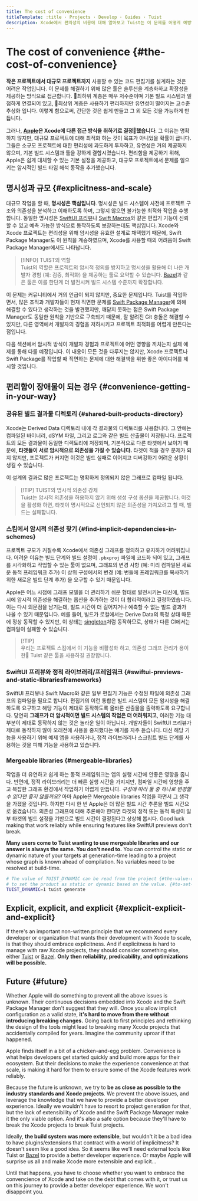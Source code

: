 ```yaml
---
title: The cost of convenience
titleTemplate: :title · Projects · Develop · Guides · Tuist
description: Xcode에서 편의성의 비용에 대해 알아보고 Tuist는 이 문제를 어떻게 예방하는지 배워봅니다.
---
```


# The cost of convenience {#the-cost-of-convenience}

**작은 프로젝트에서 대규모 프로젝트까지** 사용할 수 있는 코드 편집기를 설계하는 것은 어려운 작업입니다.
이 문제를 해결하기 위해 많은 툴은 솔루션을 계층화하고 확장성을 제공하는 방식으로 접근합니다. 최하위 계층은 매우 저수준이며 기본 빌드 시스템과 밀접하게 연결되어 있고, 최상위 계층은 사용하기 편리하지만 유연성이 떨어지는 고수준 추상화 입니다.
이렇게 함으로써, 간단한 것은 쉽게 만들고 그 외 모든 것을 가능하게 만듭니다.

그러나,
**[Apple](https://www.apple.com)은 Xcode에 다른 접근 방식을 취하기로 결정했습니다**.
그 이유는 명확하지 않지만, 대규모 프로젝트에 대해 최적화 하는 것이 목표가 아니었을 확률이 큽니다.
그들은 소규모 프로젝트에 대한 편리성에 과도하게 투자하고, 유연성은 거의 제공하지 않으며, 기본 빌드 시스템과 툴을 강하게 결합시켰습니다.
편리함을 제공하기 위해, Apple은 쉽게 대체할 수 있는 기본 설정을 제공하고, 대규모 프로젝트에서 문제를 일으키는 암시적인 빌드 타임 해석 동작을 추가했습니다.

## 명시성과 규모 {#explicitness-and-scale}

대규모 작업을 할 때, **명시성은 핵심입니다**.
명시성은 빌드 시스템이 사전에 프로젝트 구조와 의존성을 분석하고 이해하도록 하며,
그렇지 않으면 불가능한 최적화 작업을 수행합니다.
동일한 명시성은 [SwiftUI 프리뷰](https://developer.apple.com/documentation/swiftui/previews-in-xcode)나 [Swift Macros](https://docs.swift.org/swift-book/documentation/the-swift-programming-language/macros/)와 같은 편집기 기능이 신뢰할 수 있고 예측 가능한 방식으로 동작하도록 보장하는데도 핵심입니다.
Xcode와 Xcode 프로젝트는 편리성을 위해 암시성을 유효한 설계로 채택했기 때문에,
Swift Package Manager도 이 원칙을 계승하였으며,
Xcode를 사용할 때의 어려움이 Swift Package Manager에서도 나타납니다.

> [!INFO] TUIST의 역할\
> Tuist의 역할은 프로젝트의 암시적 정의를 방지하고 명시성을 활용해 더 나은 개발자 경험 (예: 검증, 최적화) 을 제공하는 툴로 요약할 수 있습니다. [Bazel](https://bazel.build)과 같은 툴은 이를 한단계 더 발전시켜 빌드 시스템 수준까지 확장합니다.

이 문제는 커뮤니티에서 거의 언급이 되지 않지만, 중요한 문제입니다.
Tuist를 작업하면서,
많은 조직과 개발자들이 현재 직면한 문제를 [Swift Package Manager](https://www.swift.org/documentation/package-manager/)에 의해 해결할 수 있다고 생각하는 것을 발견했지만,
깨닫지 못하는 점은 Swift Package Manager도 동일한 원칙을 기반으로 구축되기 때문에,
잘 알려진 Git 충돌은 해결할 수 있지만,
다른 영역에서 개발자의 경험을 저하시키고 프로젝트 최적화를 어렵게 만든다는 점입니다.

다음 섹션에서 암시적 방식이 개발자 경험과 프로젝트에 어떤 영향을 끼치는지 실제 예제를 통해 다룰 예정입니다. 이 내용이 모든 것을 다루지는 않지만, Xcode 프로젝트나 Swift Package를 작업할 때 직면하는 문제에 대한 해결책을 위한 좋은 아이디어를 제시할 것입니다.

## 편리함이 장애물이 되는 경우 {#convenience-getting-in-your-way}

### 공유된 빌드 결과물 디렉토리 {#shared-built-products-directory}

Xcode는 Derived Data 디렉토리 내에 각 결과물의 디렉토리를 사용합니다.
그 안에는 컴파일된 바이너리, dSYM 파일, 그리고 로그와 같은 빌드 산출물이 저장됩니다.
프로젝트의 모든 결과물이 동일한 디렉토리에 저장되며,
기본적으로 다른 타겟에서 보이기 때문에,
**타겟들이 서로 암시적으로 의존성을 가질 수 있습니다.**
타겟이 적을 경우 문제가 되지 않지만,
프로젝트가 커지면 이것은 빌드 실패로 이어지고 디버깅하기 어려운 상황이 생길 수 있습니다.

이 설계의 결과로 많은 프로젝트는 명확하게 정의되지 않은 그래프로 컴파일 됩니다.

> [!TIP] TUIST의 명시적 의존성 강제\
> Tuist는 암시적 의존성을 허용하지 않기 위해 생성 구성 옵션을 제공합니다. 이것을 활성화 하면, 타겟이 명시적으로 선언되지 않은 의존성을 가져오려고 할 때, 빌드는 실패합니다.

### 스킴에서 암시적 의존성 찾기 {#find-implicit-dependencies-in-schemes}

프로젝트 규모가 커질수록 Xcode에서 의존성 그래프를 정의하고 유지하기 어려워집니다.
어려운 이유는 빌드 단계와 빌드 설정이 `.pbxproj` 파일에 코드화 되어 있고,
그래프를 시각화하고 작업할 수 있는 툴이 없으며,
그래프의 변경 사항 (예: 미리 컴파일된 새로운 동적 프레임워크 추가) 이
상위 구성에서의 변경 (예: 번들에 프레임워크를 복사하기 위한 새로운 빌드 단계 추가) 을 요구할 수 있기 때문입니다.

Apple은 어느 시점에 그래프 모델을 더 관리하기 쉬운 형태로 발전시키는 대신에,
빌드 시에 암시적 의존성을 해결하는 옵션을 추가하는 것이 더 합리적이라고 결정하였습니다.
이는 다시 의문점을 남기는데, 빌드 시간이 더 길어지거나 예측할 수 없는 빌드 결과가 나올 수 있기 때문입니다.
예를 들어, 빌드가 로컬에서는 Derive Data의 특정 상태 때문에 정상 동작할 수 있지만,
이 상태는 [singleton](https://en.wikipedia.org/wiki/Singleton_pattern)처럼 동작하므로,
상태가 다른 CI에서는 컴파일이 실패할 수 있습니다.

> [!TIP]\
> 우리는 프로젝트 스킴에서 이 기능을 비활성화 하고, 의존성 그래프 관리가 용이한 Tuist 같은 툴을 사용하길 권장합니다.

### SwiftUI 프리뷰와 정적 라이브러리/프레임워크 {#swiftui-previews-and-static-librariesframeworks}

SwiftUI 프리뷰나 Swift Macro와 같은 일부 편집기 기능은 수정된 파일에 의존성 그래프의 컴파일을 필요로 합니다. 편집기의 이런 통합은 빌드 시스템이 모든 암시성을 해결하도록 요구하고 해당 기능이 제대로 동작하도록 올바른 산출물을 출력하도록 요구합니다. 당연히 **그래프가 더 암시적이면 빌드 시스템의 작업은 더 어려워지고**, 이러한 기능 대부분이 제대로 동작하지 않는 것은 놀라운 일이 아닙니다. 개발자들이 SwiftUI 프리뷰가 제대로 동작하지 않아 오래전에 사용을 중지했다는 얘기를 자주 듣습니다. 대신 해당 기능을 사용하기 위해 예제 앱을 사용하거나, 정적 라이브러리나 스크립트 빌드 단계를 사용하는 것을 피해 기능을 사용하고 있습니다.

### Mergeable libraries {#mergeable-libraries}

작업을 더 유연하고 쉽게 하는 동적 프레임워크는 앱의 실행 시간에 안좋은 영향을 줍니다. 반면에, 정적 라이브러리는 더 빠른 실행 시간을 가지지만, 컴파일 시간에 영향을 주고 복잡한 그래프 환경에서 작업하기 어렵게 만듭니다. _구성에 따라 둘 중 하나로 변경할 수 있다면 좋지 않을까요?_
아마 Apple은 Mergeable libraries 작업을 하면서 그 생각을 가졌을 것입니다. 하지만 다시 한 번 Apple은 더 많은 빌드 시간 추론을 빌드 시간으로 옮겼습니다. 의존성 그래프에 대해 추론해야 한다면 타겟의 정적 또는 동적 특성이 일부 타겟의 빌드 설정을 기반으로 빌드 시간이 결정된다고 상상해 봅시다. Good luck making that work reliably while ensuring features like SwiftUI previews don't break.

**Many users come to Tuist wanting to use mergeable libraries and our answer is always the same. You don't need to.** You can control the static or dynamic nature of your targets at generation-time leading to a project whose graph is known ahead of compilation. No variables need to be resolved at build-time.

```bash
# The value of TUIST_DYNAMIC can be read from the project {#the-value-of-tuist_dynamic-can-be-read-from-the-project}
# to set the product as static or dynamic based on the value. {#to-set-the-product-as-static-or-dynamic-based-on-the-value}
TUIST_DYNAMIC=1 tuist generate
```

## Explicit, explicit, and explicit {#explicit-explicit-and-explicit}

If there's an important non-written principle that we recommend every developer or organization that wants their development with Xcode to scale, is that they should embrace explicitness. And if explicitness is hard to manage with raw Xcode projects, they should consider something else, either [Tuist](https://tuist.io) or [Bazel](https://bazel.build). **Only then reliability, predicability, and optimizations will be possible.**

## Future {#future}

Whether Apple will do something to prevent all the above issues is unknown.
Their continuous decisions embedded into Xcode and the Swift Package Manager don't suggest that they will.
Once you allow implicit configuration as a valid state,
**it's hard to move from there without introducing breaking changes.**
Going back to first principles and rethinking the design of the tools might lead to breaking many Xcode projects that accidentally compiled for years. Imagine the community uproar if that happened.

Apple finds itself in a bit of a chicken-and-egg problem.
Convenience is what helps developers get started quickly and build more apps for their ecosystem.
But their decisions to make the experience convenience at that scale,
is making it hard for them to ensure some of the Xcode features work reliably.

Because the future is unknown,
we try to **be as close as possible to the industry standards and Xcode projects**.
We prevent the above issues,
and leverage the knowledge that we have to provide a better developer experience.
Ideally we wouldn't have to resort to project generation for that,
but the lack of extensibility of Xcode and the Swift Package Manager make it the only viable option.
And it's also a safe option because they'll have to break the Xcode projects to break Tuist projects.

Ideally, **the build system was more extensible**,
but wouldn't it be a bad idea to have plugins/extensions that contract with a world of implicitness?
It doesn't seem like a good idea.
So it seems like we'll need external tools like Tuist or [Bazel](https://bazel.build) to provide a better developer experience.
Or maybe Apple will surprise us all and make Xcode more extensible and explicit...

Until that happens, you have to choose whether you want to embrace the convencience of Xcode and take on the debt that comes with it, or trust us on this journey to provide a better developer experience.
We won't disappoint you.
